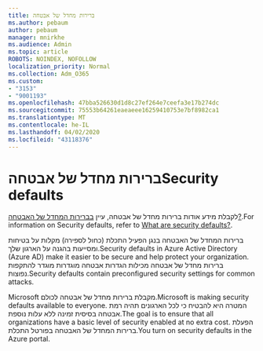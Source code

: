 ```yaml
---
title: ברירות מחדל של אבטחה
ms.author: pebaum
author: pebaum
manager: mnirkhe
ms.audience: Admin
ms.topic: article
ROBOTS: NOINDEX, NOFOLLOW
localization_priority: Normal
ms.collection: Adm_O365
ms.custom:
- "3153"
- "9001193"
ms.openlocfilehash: 47bba526630d1d8c27ef264e7ceefa3e17b274dc
ms.sourcegitcommit: 75553b64261eaeaeee16259410753e7bf8982ca1
ms.translationtype: MT
ms.contentlocale: he-IL
ms.lasthandoff: 04/02/2020
ms.locfileid: "43118376"
---
```

# <a name="security-defaults"></a><span data-ttu-id="b2769-102">ברירות מחדל של אבטחה</span><span class="sxs-lookup"><span data-stu-id="b2769-102">Security defaults</span></span>

<span data-ttu-id="b2769-103">לקבלת מידע אודות ברירות מחדל של אבטחה, עיין [בברירות המחדל של האבטחה?](https://docs.microsoft.com/azure/active-directory/conditional-access/concept-conditional-access-security-defaults).</span><span class="sxs-lookup"><span data-stu-id="b2769-103">For information on Security defaults, refer to [What are security defaults?](https://docs.microsoft.com/azure/active-directory/conditional-access/concept-conditional-access-security-defaults).</span></span>

<span data-ttu-id="b2769-104">ברירות המחדל של האבטחה בנגן הפעיל התכלת (כחול לספירה) מקלות על בטיחות ומסייעות בהגנה על הארגון שלך.</span><span class="sxs-lookup"><span data-stu-id="b2769-104">Security defaults in Azure Active Directory (Azure AD) make it easier to be secure and help protect your organization.</span></span> <span data-ttu-id="b2769-105">ברירות מחדל של אבטחה מכילות הגדרות אבטחה מוגדרות מוגדר להתקפות נפוצות.</span><span class="sxs-lookup"><span data-stu-id="b2769-105">Security defaults contain preconfigured security settings for common attacks.</span></span>

<span data-ttu-id="b2769-106">Microsoft מקבלת ברירות מחדל של אבטחה לכולם.</span><span class="sxs-lookup"><span data-stu-id="b2769-106">Microsoft is making security defaults available to everyone.</span></span> <span data-ttu-id="b2769-107">המטרה היא להבטיח כי לכל הארגונים תהיה רמת אבטחה בסיסית זמינה ללא עלות נוספת.</span><span class="sxs-lookup"><span data-stu-id="b2769-107">The goal is to ensure that all organizations have a basic level of security enabled at no extra cost.</span></span> <span data-ttu-id="b2769-108">הפעלת ברירות המחדל של האבטחה בפורטל התכלת.</span><span class="sxs-lookup"><span data-stu-id="b2769-108">You turn on security defaults in the Azure portal.</span></span>
